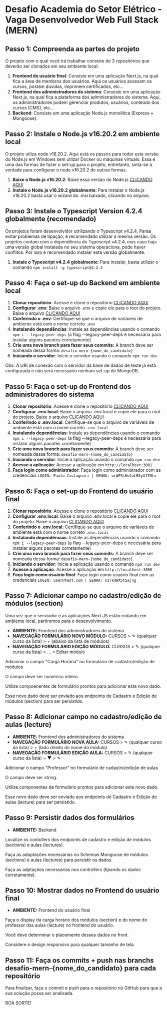 # Desafio Academia do Setor Elétrico - Vaga Desenvolvedor Web Full Stack (MERN)

## Passo 1: Compreenda as partes do projeto

O projeto com o qual você irá trabalhar consiste de 3 repositórios que deverão ser clonados em seu ambiente local:

1. **Frontend do usuário final**: Consiste em uma aplicação Next.js, na qual fica a área de membros dos usuários. Aqui os usuários acessam os cursos, postam dúvidas, imprimem certificados, etc...
2. **Frontend dos administradores do sistema**: Consiste em uma aplicação Next.js, na qual fica a plataforma dos administradores do sistema. Aqui, os administradores podem gerenciar produtos, usuários, conteúdo dos cursos (CMS), etc...
3. **Backend**: Consiste em uma aplicação Node.js monolítica (Express + Mongoose).

## Passo 2: Instale o Node.js v16.20.2 em ambiente local

O projeto utliza node v16.20.2. Aqui está os passos para rodar esta versão do Node.js em Windows sem utlizar Docker ou máquinas virtuais. Essa é uma das formas de fazer o set-up para o projeto, entretanto, sinta-se à vontade para configurar o node v16.20.2 de outras formas.

1. **Baixe o Node.js v16.20.2**: Baixe essa versão do Node.js [CLICANDO AQUI](https://nodejs.org/dist/v16.20.2/node-v16.20.2-x64.msi)
2. **Instale o Node.js v16.20.2 globalmente**: Para instalar o Node.js v16.20.2 basta usar o wizard do .msi baixado, clicando no arquivo.

## Passo 3: Instale o Typescript Version 4.2.4 globalmente (recomendado)

Os projetos foram desenvolvidor utrilizando o Typescript v4.2.4. Paraa evitar problemas de tipação, é recomendado utilizar a mesma versão. Os projetos contam com a dependência do Typescript v4.2.4, mas caso haja uma versão global instalada no seu sistema operaciona, pode haver conflitos. Por isso é recomendado instalar esta versão globalmente.

1. **Instale o Typescript v4.2.4 globalmente**: Para instalar, basta utilizar o comando `npm install -g typescript@4.2.4`

## Passo 4: Faça o set-up do Backend em ambiente local

1. **Clonar repositório**: Acesse e clone o repositório [CLICANDO AQUI](https://github.com/azume-tecnologia/ase-backend)
2. **Configurar .env**: Baixe o arquivo .env e copie ele para o root do projeto. Baixe o arquivo [CLICANDO AQUI](https://drive.google.com/file/d/1EoQEaP_pmt1auA1CFSLW0pn7qI0I1EDu/view?usp=sharing)
3. **Conferindo o .env**: Certifique-se que o arquivo de variáveis de ambiente está com o nome correto `.env`
4. **Instalando dependências**: Instale as dependências usando o comando `npm i --legacy-peer-deps` (a flag --legacy-peer-deps é necessária para instalar alguns pacotes corretamente)
5. **Crie uma nova branch para fazer seus commits:** A branch deve ser nomeada dessa forma: `desafio-mern-{nome_do_candidato}`
6. **Iniciando o servidor**: Inicie o servidor usando o comando `npm run dev`

Obs: A URI de conexão com o servidor da base de dados de teste já está configurada e não será necessário nenhum set-up de MongoDB.

## Passo 5: Faça o set-up do Frontend dos administradores do sistema

1. **Clonar repositório**: Acesse e clone o repositório [CLICANDO AQUI](https://github.com/azume-tecnologia/ase-frontend-adm)
2. **Configurar .env.local**: Baixe o arquivo .env.local e copie ele para o root do projeto. Baixe o arquivo [CLICANDO AQUI](https://drive.google.com/file/d/1XRlMjvXeeuFaL4nGVupYzxvpWdpKaB_X/view?usp=sharing)
3. **Conferindo o .env.local**: Certifique-se que o arquivo de variáveis de ambiente está com o nome correto `.env.local`
4. **Instalando dependências**: Instale as dependências usando o comando `npm i --legacy-peer-deps` (a flag --legacy-peer-deps é necessária para instalar alguns pacotes corretamente)
5. **Crie uma nova branch para fazer seus commits:** A branch deve ser nomeada dessa forma: `desafio-mern-{nome_do_candidato}`
6. **Iniciando o servidor**: Inicie a aplicação usando o comando `npm run dev`
7. **Acesse a aplicação**: Acesse a aplicação em `http://localhost:3001`
8. **Faça login como administrador**: Faça login como administrador com as credenciais `LOGIN: Paulo Castagnari | SENHA: orWFSsHu2aLB5yU1THLv`

## Passo 6: Faça o set-up do Frontend do usuário final

1. **Clonar repositório**: Acesse e clone o repositório [CLICANDO AQUI](https://github.com/azume-tecnologia/ase-frontend-user)
2. **Configurar .env.local**: Baixe o arquivo .env.local e copie ele para o root do projeto. Baixe o arquivo [CLICANDO AQUI](https://drive.google.com/file/d/1w7bPauUnImKFF8W6GylRoqGsPqIZAglK/view?usp=sharing)
3. **Conferindo o .env.local**: Certifique-se que o arquivo de variáveis de ambiente está com o nome correto `.env.local`
4. **Instalando dependências**: Instale as dependências usando o comando `npm i --legacy-peer-deps` (a flag --legacy-peer-deps é necessária para instalar alguns pacotes corretamente)
5. **Crie uma nova branch para fazer seus commits:** A branch deve ser nomeada dessa forma: `desafio-mern-{nome_do_candidato}`
6. **Iniciando o servidor**: Inicie a aplicação usando o comando `npm run dev`
7. **Acesse a aplicação**: Acesse a aplicação em `http://localhost:3000`
8. **Faça login como usuário final**: Faça login como usuário final com as credenciais `LOGIN: user@test.com | SENHA: nz7kdWX5tSajng`

## Passo 7: Adicionar campo no cadastro/edição de módulos (section)

Uma vez que o serviudor e as aplicações Next JS estão rodando em ambiente local, partiremos para o desenvolvimento.

- **AMBIENTE:** Frontend dos administradores do sistema
- **NAVEGAÇÃO FORMULÁRIO NOVO MÒDULO:** CURSOS > ✎ (qualquer curso da lista) > + (abaixo da lista de módulos)
- **NAVEGAÇÃO FORMULÁRIO EDIÇÂO MÒDULO:** CURSOS > ✎ (qualquer curso da lista) > ... > Editar módulo

Adicionar o campo "Carga Horária" no formulário de cadastro/edição de módulos

O campo deve ser numérico inteiro.

Utilize compoenentes de formulário prontos para adicionar este novo dado.

Esse novo dado deve ser enviado aos endpoints de Cadastro e Edição de múdulos (section) para ser persistido.

## Passo 8: Adicionar campo no cadastro/edição de aulas (lecture)

- **AMBIENTE:** Frontend dos administradores do sistema
- **NAVEGAÇÃO FORMULÁRIO NOVA AULA:** CURSOS > ✎ (qualquer curso da lista) > + (lado direito do nome do módulo)
- **NAVEGAÇÃO FORMULÁRIO EDIÇÂO AULA:** CURSOS > ✎ (qualquer curso da lista) > ▼ > ✎

Adicionar o campo "Professor" no formulário de cadastro/edição de aulas

O campo deve ser string.

Utilize componentes de formulário prontos para adicionar este novo dado.

Esse novo dado deve ser enviado aos endpoints de Cadastro e Edição de aulas (lecture) para ser persistido.

## Passo 9: Persistir dados dos formulários

- **AMBIENTE:** Backend

Localize os contollers dos endpoints de cadastro e edição de módulos (sections) e aulas (lectures).

Faça as adaptações necessárias no Schemas Mongoose de módulos (sections) e aulas (lectures) para persistir os dados.

Faça as adptações necessárias nos controllers (tipando os dados corretamente).

## Passo 10: Mostrar dados no Frontend do usuário final

- **AMBIENTE:** Frontend do usuário final

Faça o display da carga horário dos módulos (section) e do nome do professor das aulas (lecture) no frontend do usuário.

Você deve determinar o placemente desses dados no front.

Considere o design responsivo para qualquer tamanho de tela.

## Passo 11: Faça os commits + push nas branchs desafio-mern-{nome_do_candidato} para cada repositório

Para finalizar, faça o commit e push para o repositório no GitHub para que a sua solução possa ser analisada.

BOA SORTE!
